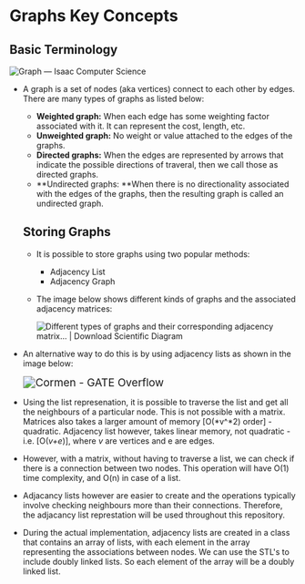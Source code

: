 # Graphs Key Concepts

## Basic Terminology

![Graph — Isaac Computer Science](https://isaaccomputerscience.org/api/v2.19.3/api/images/content/computer_science/data_structures_and_algorithms/data_structures/figures/Isaac_Computer_Science_2_Data_Structures_Project_OUTLINE_V6_1_2.png)

* A graph is a set of nodes (aka vertices) connect to each other by edges. There are many types of graphs as listed below:

  * **Weighted graph:** When each edge has some weighting factor associated with it. It can represent the cost, length, etc.
  * **Unweighted graph:** No weight or value attached to the edges of the graphs. 
  * **Directed graphs:** When the edges are represented by arrows that indicate the possible directions of traveral, then we call those as directed graphs. 
  * **Undirected graphs: **When there is no directionality associated with the edges of the graphs, then the resulting graph is called an undirected graph. 

  ## Storing Graphs

  * It is possible to store graphs using two popular methods: 

    * Adjacency List 
    * Adjacency Graph

  * The image below shows different kinds of graphs and the associated adjacency matrices:

    ![Different types of graphs and their corresponding adjacency matrix... |  Download Scientific Diagram](https://www.researchgate.net/publication/347300725/figure/fig1/AS:969208926044162@1608088823984/Different-types-of-graphs-and-their-corresponding-adjacency-matrix-representations-The.ppm)

* An alternative way to do this is by using adjacency lists as shown in the image below:

  <img src="https://gateoverflow.in/?qa=blob&qa_blobid=14901742589732224722" alt="Cormen - GATE Overflow" style="zoom:135%;" />

* Using the list represenation, it is possible to traverse the list and get all the neighbours of a particular node. This is not possible with a matrix. Matrices also takes a larger amount of memory [O(*v^*2) order] - quadratic. Adjacency list however, takes linear memory, not quadratic - i.e. [O(*v+e*)], where *v* are vertices and e are edges.  
* However, with a matrix, without having to traverse a list, we can check if there is a connection between two nodes. This operation will have O(1) time complexity, and O(n) in case of a list. 
* Adjacancy lists however are easier to create and the operations typically involve checking neighbours more than their connections. Therefore, the adjacancy list represtation will be used throughout this repository. 
* During the actual implementation, adjacency lists are created in a class that contains an array of lists, with each element in the array representing the associations between nodes. We can use the STL's <list> to include doubly linked lists. So each element of the array will be a doubly linked list. 